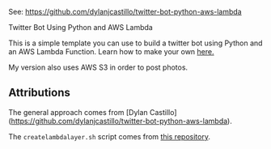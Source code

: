 See: https://github.com/dylanjcastillo/twitter-bot-python-aws-lambda


Twitter Bot Using Python and AWS Lambda

This is a simple template you can use to build a twitter bot using Python and an AWS Lambda Function. Learn how to make your own [here.](https://dylancastillo.co/how-to-make-a-twitter-bot-for-free/)
 
My version also uses AWS S3 in order to post photos.

## Attributions

The general approach comes from [Dylan Castillo] (https://github.com/dylanjcastillo/twitter-bot-python-aws-lambda).

The `createlambdalayer.sh` script comes from [this repository](https://github.com/aws-samples/aws-lambda-layer-create-script).

